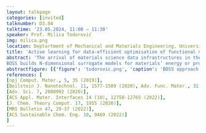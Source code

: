 ```yaml
---
layout: talkpage
categories: [invited]
talknumber: D3.04
talktime: '23.05.2024, 11:00 – 11:30'
speaker: Prof. Milica Todorović
img: milica.png
location: Deptartment of Mechanical and Materials Engineering, University of Turku, Finland (FI)
title: 'Active learning for data-efficient optimisation of functional materials'
abstract: 'The arrival of materials science data infrastructures in the past decade has ushered in the era of AI-driven materials science, which has facilitated breakthroughs in materials optimisation and design. Of particular interest are active learning algorithms, where datasets are collected on-the-fly in the search for optimal solutions. We encoded such a probabilistic algorithm into the Bayesian Optimization Structure Search (BOSS) Python tool for materials optimisation [1].  
BOSS builds N-dimensional surrogate models for materials’ energy or property landscapes to infer global optima, allowing us to search a desired property space. The models are iteratively refined by sequentially sampling materials data with high information content. This creates compact and informative datasets. We utilised this approach for computational density functional theory studies of molecular surface adsorbates [2], thin film growth [3], solid-solid interfaces [4] and molecular conformers [5]. With experimental colleagues, BOSS was applied to accelerate the development of novel materials with targeted properties, and to optimise materials processing [7]. With recent multi-objective and multi-fidelity implementations for active learning, BOSS can make use of different information sources to help us discover optimal solutions faster in both academic and industrial settings.'
abstractfigure: [{'figure': 'todorovic.png', 'caption': 'BOSS approach: AI is applied to materials data to extract optimal materials properties'}]
references: [
[npj Comput. Mater., 5, 35 (2019)],
[Beilstein J. Nanotechnol. 11, 1577-1589 (2020), Adv. Func. Mater., 31, 2010853 (2021)],
[Adv. Sci. 7, 2000992 (2020)],
[ACS Appl. Mater. Interfaces 14 (10), 12758-12765 (2022)],
[J. Chem. Theory Comput. 17, 1955 (2020)],
[MRS Bulletin 47, 29-37 (2022)],
[ACS Sustainable Chem. Eng. 10, 9469 (2022)]
]
---
```

